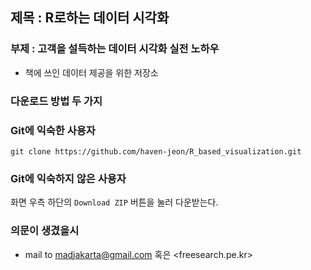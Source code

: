 ## 제목 : R로하는 데이터 시각화 
### 부제 :  고객을 설득하는 데이터 시각화 실전 노하우

* 책에 쓰인 데이터  제공을 위한 저장소 


### 다운로드 방법 두 가지 

### Git에 익숙한 사용자 

```
git clone https://github.com/haven-jeon/R_based_visualization.git
```


### Git에 익숙하지 않은 사용자 

화면 우측 하단의 `Download ZIP` 버튼을 눌러 다운받는다. 


### 의문이 생겼을시 

* mail to <madjakarta@gmail.com> 혹은 <freesearch.pe.kr>







